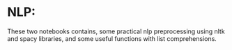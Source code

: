 NLP:
===

These two notebooks contains,
some practical nlp preprocessing using nltk and spacy libraries,
and some useful functions with list comprehensions.